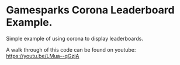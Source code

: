 # Gamesparks Corona Leaderboard Example.
Simple example of using corona to display leaderboards.

A walk through of this code can be found on youtube:
https://youtu.be/LMua--qGzjA

